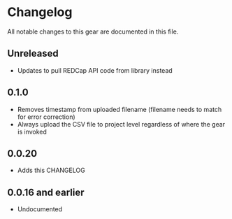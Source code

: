 # Changelog

All notable changes to this gear are documented in this file.

## Unreleased

* Updates to pull REDCap API code from library instead

## 0.1.0
* Removes timestamp from uploaded filename (filename needs to match for error correction)
* Always upload the CSV file to project level regardless of where the gear is invoked

## 0.0.20

* Adds this CHANGELOG

## 0.0.16 and earlier

* Undocumented
